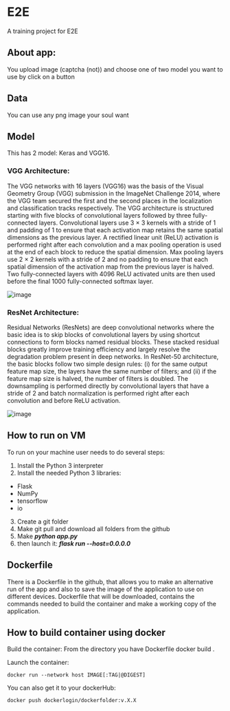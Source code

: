 # E2E
A training project for E2E
## About app:
You upload image (captcha (not)) and choose one of two model you want to use by click on a button
## Data
You can use any png image your soul want
## Model
This has 2 model: Keras and VGG16.
### VGG Architecture: 
The VGG networks with 16
layers (VGG16) was the basis of the Visual Geometry Group (VGG) submission in the ImageNet Challenge 2014, where the VGG team secured the
first and the second places in the localization and classification tracks respectively.
The VGG architecture is structured starting with five blocks of convolutional layers followed by three fully-connected layers. Convolutional layers use 3 × 3 kernels with a stride of 1 and padding of 1 to ensure that each activation map retains the same spatial dimensions as the previous layer. A rectified linear unit (ReLU) activation is performed right after each convolution and a max pooling operation is used at the end of each block to reduce the spatial dimension. Max pooling layers use 2 × 2 kernels with a stride of 2 and no padding to ensure that each spatial dimension of the activation map from the previous layer is halved. Two fully-connected layers with 4096 ReLU activated units are then used before the final 1000 fully-connected softmax layer.


![image](https://user-images.githubusercontent.com/35465478/172067956-804c9b4a-7468-4d1e-908c-964eb9f7397e.png)

### ResNet Architecture: 
Residual Networks (ResNets) are deep convolutional networks where the basic idea is to skip blocks of convolutional layers by using shortcut connections to form blocks named residual blocks. These stacked residual blocks greatly improve training efficiency and largely resolve the degradation problem present in deep networks. In ResNet-50 architecture, the basic blocks follow two simple design rules: (i) for the same output feature map size, the layers have the same number of filters; and (ii) if the feature map size is halved, the number of filters is doubled. The downsampling is performed directly by convolutional layers that have a stride of 2 and batch normalization is performed right after each convolution and before ReLU activation.

![image](https://user-images.githubusercontent.com/35465478/172068069-a95d3816-26ca-4af3-810e-63e8b03dbcbb.png)

## How to run on VM
To run on your machine user needs to do several steps:

 1. Install	the Python 3 interpreter
 2. Install the needed Python 3 libraries: 
  - Flask
  - NumPy
  - tensorflow
  - io
 3. Create a git folder
 4. Make git pull and download all folders from the github
 5. Make ***python app.py*** 
 6. then launch it: ***flask run --host=0.0.0.0***

## Dockerfile
There is a Dockerfile in the github, that allows you to make an alternative run of the app and also to save the image of the application to use on different devices.
Dockerfile that will be downloaded, contains the commands needed to build the container and make a working copy of the application.

## How to build container using docker
Build the container:
 From the directory you have Dockerfile
    docker build .
    
Launch the container:

    docker run --network host IMAGE[:TAG|@DIGEST]
    
 You can also get it to your dockerHub:

    docker push dockerlogin/dockerfolder:v.X.X    
